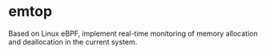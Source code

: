 # emtop
Based on Linux eBPF, implement real-time monitoring of memory allocation and deallocation in the current system.
